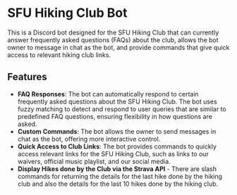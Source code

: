 # SFU Hiking Club Bot

This is a Discord bot designed for the SFU Hiking Club that can currently answer frequently asked questions (FAQs) about the club, allows the bot owner to message in chat as the bot, and provide commands that give quick access to relevant hiking club links.

## Features

- **FAQ Responses**: The bot can automatically respond to certain frequently asked questions about the SFU Hiking Club. The bot uses fuzzy matching to detect and respond to user queries that are similar to predefined FAQ questions, ensuring flexibility in how questions are asked.
- **Custom Commands**: The bot allows the owner to send messages in chat as the bot, offering more interactive control.
- **Quick Access to Club Links**: The bot provides commands to quickly access relevant links for the SFU Hiking Club, such as links to our waivers, official music playlist, and our social media.
- **Display Hikes done by the Club via the Strava API** - There are slash commands for returning the details for the last hike done by the hiking club and also the details for the last 10 hikes done by the hiking club.
